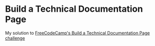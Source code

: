# Build a Technical Documentation Page

My solution to [FreeCodeCamp's Build a Technical Documentation Page challenge](https://www.freecodecamp.org/learn/responsive-web-design/responsive-web-design-projects/build-a-technical-documentation-page)
